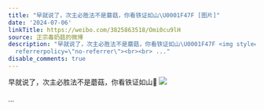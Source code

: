 ```yaml
---
title: "早就说了，次主必胜法不是蘑菇，你看铁证如山\U0001F47F [图片]"
date: '2024-07-06'
linkTitle: https://weibo.com/3825863518/Omi0cu9lH
source: 正宗毒奶菇的微博
description: "早就说了，次主必胜法不是蘑菇，你看铁证如山\U0001F47F <img style=\"\" src=\"https://tvax2.sinaimg.cn/large/e40a0b5egy1hre8eio6fej20zo256b29.jpg\"
  referrerpolicy=\"no-referrer\"><br><br> ..."
disable_comments: true
---
```

早就说了，次主必胜法不是蘑菇，你看铁证如山👿 <img style="" src="https://tvax2.sinaimg.cn/large/e40a0b5egy1hre8eio6fej20zo256b29.jpg" referrerpolicy="no-referrer"><br><br> ...